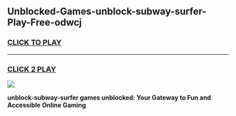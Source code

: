 
## Unblocked-Games-unblock-subway-surfer-Play-Free-odwcj
<h3>
<a href="https://premium76.site?title=unblock-subway-surfer&ref=23A">CLICK TO PLAY</a></h3>
<hr>

<h3>
<a href="https://premium76.site?title=unblock-subway-surfer&ref=23A">CLICK 2 PLAY</a>
  
</h3>

<a href="https://premium76.site?title=unblock-subway-surfer&ref=23A"><img src="https://clearcache.store/games.png"></a>


**unblock-subway-surfer games unblocked: Your Gateway to Fun and Accessible Online Gaming**
